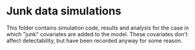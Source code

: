 # Junk data simulations

This folder contains simulation code, results and analysis for the case in which "junk" covariates are added to the model. These covariates don't affect detectability, but have been recorded anyway for some reason.


